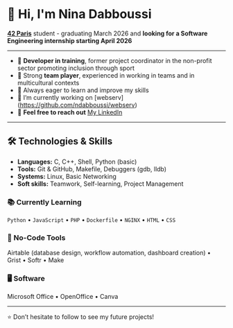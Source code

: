 # 👋 Hi, I'm Nina Dabboussi

**[42 Paris](https://42.fr/)** student - graduating March 2026 and **looking for a Software Engineering internship starting April 2026**

---
- 🔧 **Developer in training**, former project coordinator in the non-profit sector promoting inclusion through sport
- 🤝 Strong **team player**, experienced in working in teams and in multicultural contexts
- 🌱 Always eager to learn and improve my skills
- 🔭 I’m currently working on [webserv] (https://github.com/ndabboussi/webserv)
- 💼 **Feel free to reach out** [My LinkedIn](https://www.linkedin.com/in/ndabboussi/)

---

## 🛠️ Technologies & Skills

- **Languages:** C, C++, Shell, Python (basic)
- **Tools:** Git & GitHub, Makefile, Debuggers (gdb, lldb)
- **Systems:** Linux, Basic Networking
- **Soft skills:** Teamwork, Self-learning, Project Management
  
### 📚 Currently Learning
`Python` • `JavaScript` • `PHP` • `Dockerfile` • `NGINX` • `HTML` • `CSS`

### 🧩 No-Code Tools
Airtable (database design, workflow automation, dashboard creation) • Grist • Softr • Make

### 🖥️ Software
Microsoft Office • OpenOffice • Canva

---

⭐ Don’t hesitate to follow to see my future projects!
